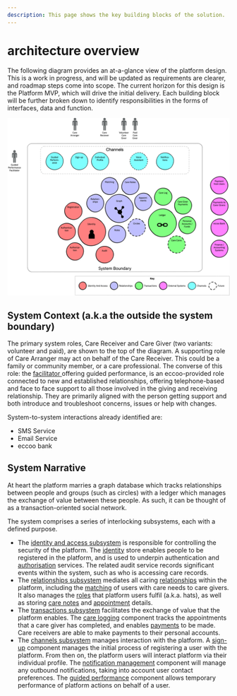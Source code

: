 ```yaml
---
description: This page shows the key building blocks of the solution.
---
```


# architecture overview

The following diagram provides an at-a-glance view of the platform design. This is a work in progress, and will be updated as requirements are clearer, and roadmap steps come into scope. The current horizon for this design is the Platform MVP, which will drive the initial delivery. Each building block will be further broken down to identify responsibilities in the forms of interfaces, data and function.

![Architecture Overview Diagram](../.gitbook/assets/eccoo-architecture-overview.png)

## System Context \(a.k.a the outside the system boundary\)

The primary system roles, Care Receiver and Care Giver \(two variants: volunteer and paid\), are shown to the top of the diagram. A supporting role of Care Arranger may act on behalf of the Care Receiver. This could be a family or community member, or a care professional. The converse of this role: the [facilitator ](https://www.equalcare.coop/facilitator)offering guided performance, is an eccoo-provided role connected to new and established relationships, offering telephone-based and face to face support to all those involved in the giving and receiving relationship. They are primarily aligned with the person getting support and both introduce and troubleshoot concerns, issues or help with changes.

System-to-system interactions already identified are:

* SMS Service
* Email Service
* eccoo bank

## System Narrative

At heart the platform marries a graph database which tracks relationships between people and groups \(such as circles\) with a ledger which manages the exchange of value between these people. As such, it can be thought of as a transaction-oriented social network.

The system comprises a series of interlocking subsystems, each with a defined purpose.

* The [identity and access subsystem](component-designs/identity-and-access-subsystem/) is responsible for controlling the security of the platform. The [identity](component-designs/identity-and-access-subsystem/identity-component.md) store enables people to be registered in the platform, and is used to underpin authentication and [authorisation](component-designs/identity-and-access-subsystem/authorisation.md) services. The related audit service records significant events within the system, such as who is accessing care records.
* The [relationships subsystem](component-designs/relationships-subsystem/) mediates all caring [relationships](component-designs/relationships-subsystem/relationship-component.md) within the platform, including the [matching](component-designs/relationships-subsystem/matching-component.md) of users with care needs to care givers. It also manages the [roles](component-designs/relationships-subsystem/roles-component.md) that platform users fulfil \(a.k.a. hats\), as well as storing [care notes](component-designs/relationships-subsystem/care-notes-component.md) and [appointment](component-designs/relationships-subsystem/appointments-component.md) details.
* The [transactions subsystem](component-designs/transactions-subsystem/) facilitates the exchange of value that the platform enables. The [care logging](component-designs/transactions-subsystem/care-log-component.md) component tracks the appointments that a care giver has completed, and enables [payments](component-designs/transactions-subsystem/care-giver-payments-component.md) to be made. Care receivers are able to make payments to their personal accounts.
* The [channels subsystem](component-designs/channels-subsystem/) manages interaction with the platform. A [sign-up](component-designs/channels-subsystem/sign-up-component.md) component manages the initial process of registering a user with the platform. From then on, the platform users will interact platform via their individual profile. The [notification management](component-designs/channels-subsystem/notification-management-component.md) component will manage any outbound notifications, taking into account user contact preferences. The [guided performance](component-designs/channels-subsystem/guided-performance-component.md) component allows temporary performance of platform actions on behalf of a user.

